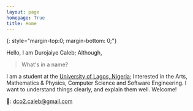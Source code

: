 ```yaml
---
layout: page
homepage: True
title: Home
---
```


{: style="margin-top:0; margin-bottom: 0;"}

Hello, I am Durojaiye Caleb; Although,
> What's in a name?

I am a student at the [University of Lagos, Nigeria][1]; Interested in the Arts, Mathematics & Physics, Computer Science and Software Engineering. I want to understand things clearly, and explain them well. Welcome!


📩: dco2.caleb@gmail.com

[1]: https://www.unilag.edu.ng/
[2]: https://www.google.com/
